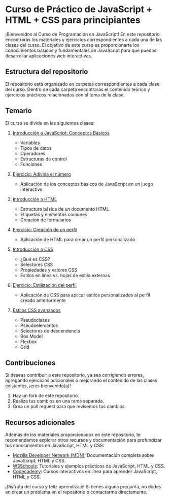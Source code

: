 # Curso de Práctico de JavaScript + HTML + CSS para principiantes

¡Bienvenidos al Curso de Programación en JavaScript! En este repositorio encontrarás los materiales y ejercicios correspondientes a cada una de las clases del curso. El objetivo de este curso es proporcionarte los conocimientos básicos y fundamentales de JavaScript para que puedas desarrollar aplicaciones web interactivas.

## Estructura del repositorio

El repositorio está organizado en carpetas correspondientes a cada clase del curso. Dentro de cada carpeta encontrarás el contenido teórico y ejercicios prácticos relacionados con el tema de la clase.

## Temario

El curso se divide en las siguientes clases:

1. [Introducción a JavaScript: Conceptos Básicos](/Javascript/1.1%20-%20Javascript%20Primera%20Leccion.md)
   - Variables
   - Tipos de datos
   - Operadores
   - Estructuras de control
   - Funciones

2. [Ejercicio: Adivina el número](/Javascript/1.2-%20Ejercicio%3A%20Adivina%20el%20n%C3%BAmero.md)
   - Aplicación de los conceptos básicos de JavaScript en un juego interactivo

3. [Introducción a HTML](/HTML/1.1%20-%20Introducci%C3%B3n%20a%20HTML.md)
   - Estructura básica de un documento HTML
   - Etiquetas y elementos comunes
   - Creación de formularios

4. [Ejercicio: Creación de un perfil](/HTML/1.2%20-%20Ejercicio%3A%20Crear%20una%20p%C3%A1gina%20de%20perfil%20personal.md)
   - Aplicación de HTML para crear un perfil personalizado

5. [Introducción a CSS](/CSS/1.1%20-%20Introducci%C3%B3n%20a%20CSS%3A%20Estilizando%20tu%20p%C3%A1gina%20web.md)
   - ¿Qué es CSS?
   - Selectores CSS
   - Propiedades y valores CSS
   - Estilos en línea vs. hojas de estilo externas

6. [Ejercicio: Estilización del perfil](/CSS/)
   - Aplicación de CSS para aplicar estilos personalizados al perfil creado anteriormente

7. [Estilos CSS avanzados](/clase-07)
   - Pseudoclases
   - Pseudoelementos
   - Selectores de descendencia
   - Box Model
   - Flexbox
   - Grid

## Contribuciones

Si deseas contribuir a este repositorio, ya sea corrigiendo errores, agregando ejercicios adicionales o mejorando el contenido de las clases existentes, ¡eres bienvenido(a)!

1. Haz un fork de este repositorio.
2. Realiza tus cambios en una rama separada.
3. Crea un pull request para que revisemos tus cambios.

## Recursos adicionales

Además de los materiales proporcionados en este repositorio, te recomendamos explorar otros recursos y documentación para profundizar tus conocimientos en JavaScript, HTML y CSS:

- [Mozilla Developer Network (MDN)](https://developer.mozilla.org/): Documentación completa sobre JavaScript, HTML y CSS.
- [W3Schools](https://www.w3schools.com/): Tutoriales y ejemplos prácticos de JavaScript, HTML y CSS.
- [Codecademy](https://www.codecademy.com/learn): Cursos interactivos en línea para aprender JavaScript, HTML y CSS.

¡Disfruta del curso y feliz aprendizaje! Si tienes alguna pregunta, no dudes en crear un problema en el repositorio o contactarme directamente.
